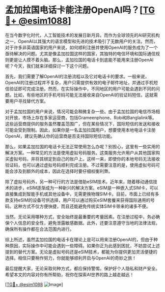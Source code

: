 # 孟加拉国电话卡能注册OpenAI吗？[[TG💪+ @esim1088](https://t.me/s/esim1088)]

在当今数字化时代，人工智能技术的发展日新月异。而作为全球领先的AI研究机构之一，OpenAI以其强大的语言模型和先进的技术吸引了无数用户的关注。然而，对于许多非英语国家的用户来说，如何顺利注册并使用OpenAI的服务成为了一个亟待解决的问题。尤其是像孟加拉国这样的国家，其独特的电信环境和国际通信规则更是让人摸不着头脑。那么，孟加拉国的电话卡到底能不能用来注册OpenAI呢？今天，我们就来详细探讨一下这个问题。

首先，我们需要了解OpenAI的注册流程以及它对电话卡的要求。一般来说，OpenAI的注册过程并不复杂，用户只需提供有效的电子邮件地址，并通过手机短信验证即可完成注册。然而，在实际操作中，不同地区的用户可能会遇到不同的问题。比如，有些地区的手机号码可能无法接收来自OpenAI的验证码短信，这就需要用户寻找替代方案。

对于孟加拉国的用户来说，情况可能会稍微复杂一些。由于孟加拉国的电信市场相对开放，市场上存在多家运营商，包括Grameenphone、Robi和Banglalink等。这些运营商提供的服务虽然覆盖范围广，但在某些情况下，国际短信的发送和接收可能会受到限制。因此，如果你是一名孟加拉国用户，想要使用本地电话卡注册OpenAI，建议先确认你的运营商是否支持国际短信功能。

那么，如果孟加拉国的电话卡无法正常使用怎么办呢？别担心，这里有一些实用的解决方案。一种常见的方法是使用虚拟号码服务。这类服务允许用户从其他国家购买虚拟号码，并将其绑定到自己的账户上。这样一来，即使你的本地号码无法接收验证码，也可以通过虚拟号码顺利完成注册。不过需要注意的是，使用虚拟号码可能会涉及到额外的成本，因此在选择时要仔细权衡利弊。

除了虚拟号码外，另一种可行的方法是借助eSIM技术。近年来，随着移动通信技术的进步，eSIM逐渐成为一种新兴的解决方案。eSIM是一种嵌入式SIM卡，可以直接集成到智能手机或其他设备中，无需更换物理SIM卡。目前，市面上已经有多款支持eSIM的设备可供选择，用户可以通过购买eSIM套餐来获得国际通用的号码。这种方式不仅方便快捷，而且还能避免传统实体SIM卡带来的诸多不便。

当然，无论采用哪种方式，安全始终是最重要的考量因素。在注册过程中，务必确保个人信息的安全性，避免泄露敏感数据。此外，还要注意遵守当地的法律法规，确保所有操作都在合法范围内进行。

综上所述，虽然孟加拉国的电话卡在理论上是可以用来注册OpenAI的，但由于种种原因，实际操作中可能会遇到一些障碍。如果你正为此感到困扰，不妨尝试上述提到的替代方案。无论是虚拟号码还是eSIM技术，都能为你提供更加灵活便捷的选择。相信只要稍作努力，你就能够顺利开启与OpenAI的奇妙之旅！

最后提醒大家，无论采取何种方式，都应保持警惕，保护好个人隐私和财产安全。希望本文的内容对你有所帮助，祝你在探索AI世界的路上越走越远！

[[TG💪+ @esim1088](https://t.me/s/esim1088) ![Image](https://i.postimg.cc/4NQfJmqS/Snipaste-2025-05-13-00-14-12.png)]